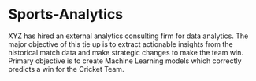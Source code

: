 # Sports-Analytics

XYZ has hired an external analytics consulting firm for data analytics. 
The major objective of this tie up is to extract actionable insights from the historical match data and make strategic changes to make the team win. 
Primary objective is to create Machine Learning models which correctly predicts a win for the Cricket Team.
